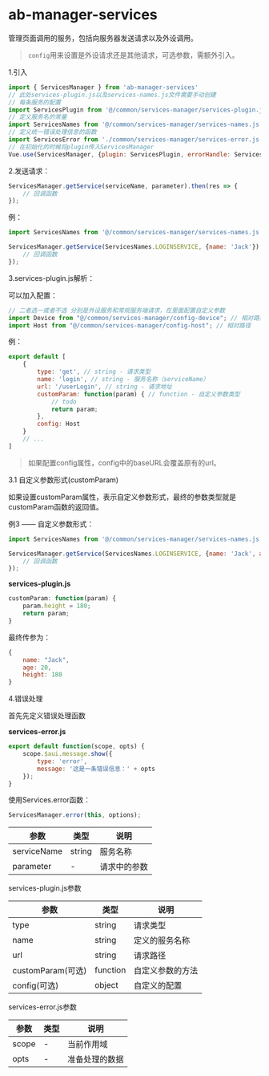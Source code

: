 # ab-manager-services

管理页面调用的服务，包括向服务器发送请求以及外设调用。

> `config`用来设置是外设请求还是其他请求，可选参数，需额外引入。

1.引入

```js
import { ServicesManager } from 'ab-manager-services'
// 此处services-plugin.js以及services-names.js文件需要手动创建
// 每条服务的配置
import ServicesPlugin from '@/common/services-manager/services-plugin.js' // 相对路径 
// 定义服务名的常量
import ServicesNames from '@/common/services-manager/services-names.js' // 相对路径
// 定义统一错误处理信息的函数
import ServicesError from './common/services-manager/services-error.js' // 相对路径
// 在初始化的时候将plugin传入ServicesManager
Vue.use(ServicesManager, {plugin: ServicesPlugin, errorHandle: ServicesError});
```

2.发送请求：

```js
ServicesManager.getService(serviceName, parameter).then(res => {
    // 回调函数
});
```

例：

```js
import ServicesNames from '@/common/services-manager/services-names.js'

ServicesManager.getService(ServicesNames.LOGINSERVICE, {name: 'Jack'}).then(res => {
    // 回调函数
});
```

3.services-plugin.js解析：

可以加入配置：

```js
// 二者选一或者不选 分别是外设服务和常规服务端请求，在里面配置自定义参数
import Device from "@/common/services-manager/config-device"; // 相对路径
import Host from "@/common/services-manager/config-host"; // 相对路径
```

例：

```js
export default [
    {
        type: 'get', // string - 请求类型
        name: 'login', // string - 服务名称（serviceName）
        url: '/userLogin', // string - 请求地址
        customParam: function(param) { // function - 自定义参数类型
            // todo
            return param;
        },
        config: Host
    }
    // ...
]
```

> 如果配置config属性，config中的baseURL会覆盖原有的url。

3.1 自定义参数形式(customParam)

如果设置customParam属性，表示自定义参数形式，最终的参数类型就是customParam函数的返回值。

例3 —— 自定义参数形式：

```js
import ServicesNames from '@/common/services-manager/services-names.js'

ServicesManager.getService(ServicesNames.LOGINSERVICE, {name: 'Jack', age: 20}).then(res => {
    // 回调函数
});
```

**services-plugin.js**
```js
customParam: function(param) {
    param.height = 180;
    return param;
}
```

最终传参为：

```js
{
    name: "Jack",
    age: 20,
    height: 180
}
```

4.错误处理

首先先定义错误处理函数

**services-error.js**
```js
export default function(scope, opts) {
    scope.$aui.message.show({
        type: 'error',
        message: '这是一条错误信息：' + opts
    });
}
```

使用Services.error函数：

```js
ServicesManager.error(this, options);
```

| 参数     | 类型 | 说明 |
| -------- | --- | --- |
| serviceName | string | 服务名称 |
| parameter | - | 请求中的参数 |

services-plugin.js参数

| 参数     | 类型 | 说明 |
| -------- | --- | --- |
| type | string | 请求类型 |
| name | string | 定义的服务名称 |
| url | string | 请求路径 |
| customParam(可选) | function | 自定义参数的方法 |
| config(可选) | object | 自定义的配置 |

services-error.js参数

| 参数     | 类型 | 说明 |
| -------- | --- | --- |
| scope | - | 当前作用域 |
| opts | - | 准备处理的数据 |

